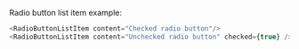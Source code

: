 Radio button list item example:

```js
<RadioButtonListItem content="Checked radio button"/>
<RadioButtonListItem content="Unchecked radio button" checked={true} />
```

